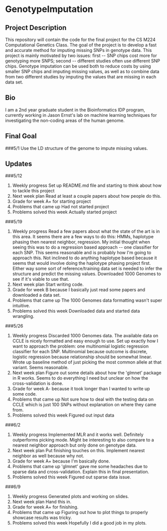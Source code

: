 # GenotypeImputation

## Project Description

This repository will contain the code for the final project for the CS M224 Computational Genetics Class. The goal of the project is to develop a fast and accurate method for imputing missing SNPs in genotype data. This project is mainly motivated by two issues: first -- SNP chips cost more for genotyping more SNPS; second -- different studies often use different SNP chips. Genotype imputation can be used both to reduce costs by using smaller SNP chips and imputing missing values, as well as to combine data from two different studies by imputing the values that are missing in each data set.

## Bio

I am a 2nd year graduate student in the Bioinformatics IDP program, currently working in Jason Ernst's lab on machine learning techniques for investigating the non-coding areas of the human genome. 

## Final Goal
###5/1 
Use the LD structure of the genome to impute missing values.

## Updates

###5/12
1. Weekly progress
Set up README.md file and starting to think about how to tackle this project
2. Next week plan
Read at least a couple papers about how people do this.
3. Grade for week
A+ for starting project
4. Problems that came up
Had not started project
5. Problems solved this week
Actually started project

###5/19
1. Weekly progress
Read a few papers about what the state of the art is in this area. It seems there are a few ways to do this: HMMs, haplotype phasing then nearest neighbor, regression. My initial thought when seeing this was to do a regression based approach -- one classifier for each SNP. This seems reasonable and is probably how I'm going to approach this. Not inclined to do anything haplotype based because it seems that would involve doing the haplotype phasing project first. Either way some sort of reference/training data set is needed to infer the structure and predict the missing values. Downloaded 1000 Genomes to see if it's viable to use that.
2. Next week plan
Start writing code.
3. Grade for week
B because I basically just read some papers and downloaded a data set.
4. Problems that came up
The 1000 Genomes data formatting wasn't super intuitive. 
5. Problems solved this week
Downloaded data and started data wrangling.

###5/26
1. Weekly progress
Discarded 1000 Genomes data. The available data on CCLE is nicely formatted and easy enough to use. Set up exactly how I want to approach the problem: one multinomial logistic regression classifier for each SNP. Multinomial because outcome is discrete, logistic regression because relationship should be somewhat linear. Wrote up baseline method of just picking the most common allele at that variant. Seems reasonable.
2. Next week plan
Figure out some details about how the 'glmnet' package in R works. Seems to do everything I need but unclear on how the cross-validation is done.
3. Grade for week
A- because it took longer than I wanted to write up some code.
4. Problems that came up
Not sure how to deal with the testing data on CCLE which is just 100 SNPs without explanation on where they came from.
5. Problems solved this week
Figured out input data

###6/2
1. Weekly progress
Implemented MLR and it works well. Definitely outperforms picking mode. Might be interesting to also compare to a nearest neighbor approach but only done on genotype data. 
2. Next week plan
Put finishing touches on this. Implement nearest neighbor as well because why not.
3. Grade for week
A+ because I'm basically done.
4. Problems that came up
'glmnet' gave me some headaches due to sparse data and cross-validation. Explain this in final presentation.
5. Problems solved this week
Figured out sparse data issue.

###6/9
1. Weekly progress
Generated plots and working on slides. 
2. Next week plan
Hand this in.
3. Grade for week
A+ for finishing.
4. Problems that came up
Figuring out how to plot things to properly showcase results was tricky.
5. Problems solved this week
Hopefully I did a good job in my plots.
